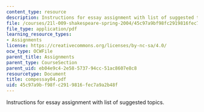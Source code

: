 ```yaml
---
content_type: resource
description: Instructions for essay assignment with list of suggested topics.
file: /courses/21l-009-shakespeare-spring-2004/45c97a9bf98fc2919816fec7a9a2b48f_compessay04.pdf
file_type: application/pdf
learning_resource_types:
- Assignments
license: https://creativecommons.org/licenses/by-nc-sa/4.0/
ocw_type: OCWFile
parent_title: Assignments
parent_type: CourseSection
parent_uid: eb04e9c4-2e58-5737-94cc-51ac8607e8c8
resourcetype: Document
title: compessay04.pdf
uid: 45c97a9b-f98f-c291-9816-fec7a9a2b48f
---
```

Instructions for essay assignment with list of suggested topics.